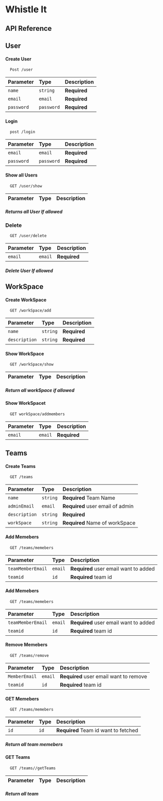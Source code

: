 
# Whistle It



## API Reference
##  User
#### Create User

```http
  Post /user
```

| Parameter | Type     | Description                |
| :-------- | :------- | :------------------------- |
| `name` | `string` | **Required** |
| `email`| `email`  | **Required**  |
| `password`| `password`  | **Required**  |


#### Login

```http
  post /login
```

| Parameter | Type     | Description                       |
| :-------- | :------- | :-------------------------------- |
| `email`      | `email` | **Required**|
| `password`      | `password` | **Required**|

#### Show all Users

```http
  GET /user/show
```

| Parameter | Type     | Description                       |
| :-------- | :------- | :-------------------------------- |


##### Returns all User If allowed
 
### Delete
```http
  GET /user/delete
```

| Parameter | Type     | Description                       |
| :-------- | :------- | :-------------------------------- |
| `email`      | `email` | **Required**|


##### Delete User If allowed 
## WorkSpace
#### Create WorkSpace
```http
  GET /workSpace/add
```

| Parameter | Type     | Description                       |
| :-------- | :------- | :-------------------------------- |
| `name`      | `string` | **Required**|
| `description`      | `string` | **Required**|

#### Show WorkSpace
```http
  GET /workSpace/show
```

| Parameter | Type     | Description                       |
| :-------- | :------- | :-------------------------------- |


##### Return all workSpace if allowed

#### Show WorkSpacet
```http
  GET workSpace/addmembers
```

| Parameter | Type     | Description                       |
| :-------- | :------- | :-------------------------------- |
| `email`      | `email` | **Required**|


## Teams

#### Create Teams
```http
  GET /teams
```

| Parameter | Type     | Description                       |
| :-------- | :------- | :-------------------------------- |
| `name`      | `string` | **Required** Team Name|
| `adminEmail`      | `email` | **Required** user email of admin|
| `description`      | `string` | **Required**|
| `workSpace`      | `string` | **Required** Name of workSpace|

#### Add Memebers
```http
  GET /teams/memebers
```

| Parameter | Type     | Description                       |
| :-------- | :------- | :-------------------------------- |
| `teamMemberEmail`      | `email` | **Required** user email want to added|
| `teamid`      | `id` | **Required**  team id|

#### Add Memebers
```http
  GET /teams/memebers
```

| Parameter | Type     | Description                       |
| :-------- | :------- | :-------------------------------- |
| `teamMemberEmail`      | `email` | **Required** user email want to added|
| `teamid`      | `id` | **Required**  team id|


#### Remove Memebers
```http
  GET /teams/remove
```

| Parameter | Type     | Description                       |
| :-------- | :------- | :-------------------------------- |
| `MemberEmail`      | `email` | **Required** user email want to remove|
| `teamid`      | `id` | **Required**  team id|


#### GET Memebers
```http
  GET /teams/memebers
```

| Parameter | Type     | Description                       |
| :-------- | :------- | :-------------------------------- |
| `id`      | `id` | **Required** Team id want to fetched|


##### Return all team memebers

#### GET Teams
```http
  GET /teams//getTeams
```

| Parameter | Type     | Description                       |
| :-------- | :------- | :-------------------------------- |



##### Return all team 